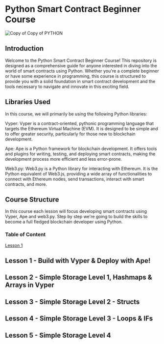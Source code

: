 # Python Smart Contract Beginner Course

![Copy of Copy of PYTHON](https://github.com/razacodespython/Python-Smart-Contract-Beginner-Course/assets/76620622/a277d06c-4ade-4571-8002-22d8c185cab7)

## Introduction
Welcome to the Python Smart Contract Beginner Course! This repository is designed as a comprehensive guide for anyone interested in diving into the world of smart contracts using Python. Whether you're a complete beginner or have some experience in programming, this course is structured to provide you with a solid foundation in smart contract development and the tools necessary to navigate and innovate in this exciting field.

## Libraries Used
In this course, we will primarily be using the following Python libraries:

Vyper: Vyper is a contract-oriented, pythonic programming language that targets the Ethereum Virtual Machine (EVM). It is designed to be simple and to offer greater security, particularly for those new to blockchain development.

Ape: Ape is a Python framework for blockchain development. It offers tools and plugins for writing, testing, and deploying smart contracts, making the development process more efficient and less error-prone.

Web3.py: Web3.py is a Python library for interacting with Ethereum. It is the Python equivalent of Web3.js, providing a wide array of functionalities to connect with Ethereum nodes, send transactions, interact with smart contracts, and more.

## Course Structure
In this course each lesson will focus developing smart contracts using Vyper, Ape and web3.py. Step by step we're going to build the skills to become a full fledged blockchain developer using Python.

### Table of Content
[Lesson 1](https://github.com/razacodespython/Python-Smart-Contract-Beginner-Course/blob/main/README.md#lesson-1---build-with-vyper--deploy-with-ape)


## Lesson 1 - Build with Vyper & Deploy with Ape!

## Lesson 2 - Simple Storage Level 1, Hashmaps & Arrays in Vyper

## Lesson 3 - Simple Storage Level 2 - Structs

## Lesson 4 - Simple Storage Level 3 - Loops & IFs

## Lesson 5 - Simple Storage Level 4

